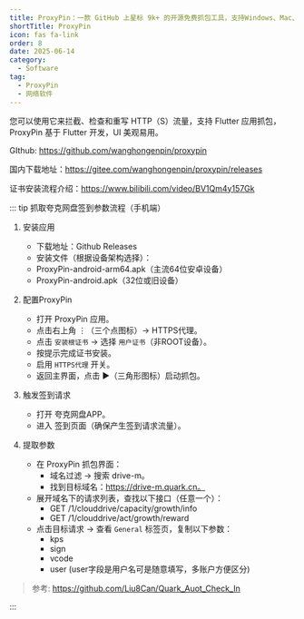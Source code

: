 ```yaml
---
title: ProxyPin：一款 GitHub 上星标 9k+ 的开源免费抓包工具，支持Windows、Mac、Android、IOS、Linux 全平台系统
shortTitle: ProxyPin
icon: fas fa-link
order: 8
date: 2025-06-14
category:
  - Software
tag:
  - ProxyPin
  - 网络软件
---
```


您可以使用它来拦截、检查和重写 HTTP（S）流量，支持 Flutter 应用抓包，ProxyPin 基于 Flutter 开发，UI 美观易用。

GIthub: https://github.com/wanghongenpin/proxypin

国内下载地址：https://gitee.com/wanghongenpin/proxypin/releases

证书安装流程介绍：https://www.bilibili.com/video/BV1Qm4y157Gk

::: tip 抓取夸克网盘签到参数流程（手机端）

1. 安装应用
   - 下载地址：Github Releases
   - 安装文件（根据设备架构选择）：
   - ProxyPin-android-arm64.apk（主流64位安卓设备）
   - ProxyPin-android.apk（32位或旧设备）

2. 配置ProxyPin
   - 打开 ProxyPin 应用。
   - 点击右上角 ⋮（三个点图标）→ HTTPS代理。
   - 点击 `安装根证书` → 选择 `用户证书`（非ROOT设备）。
   - 按提示完成证书安装。
   - 启用 `HTTPS代理` 开关。
   - 返回主界面，点击 ▶（三角形图标）启动抓包。

3. 触发签到请求
   - 打开 夸克网盘APP。
   - 进入 签到页面（确保产生签到请求流量）。

4. 提取参数
   - 在 ProxyPin 抓包界面：
      - 域名过滤 → 搜索 drive-m。
      - 找到目标域名：https://drive-m.quark.cn。
   - 展开域名下的请求列表，查找以下接口（任意一个）：
      - GET /1/clouddrive/capacity/growth/info
      - GET /1/clouddrive/act/growth/reward
   - 点击目标请求 → 查看 `General` 标签页，复制以下参数：
      - kps
      - sign
      - vcode
      - user   (user字段是用户名可是随意填写，多账户方便区分)

> 参考: https://github.com/Liu8Can/Quark_Auot_Check_In

:::

